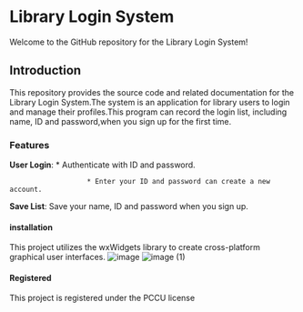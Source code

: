 # Library Login System

Welcome to the GitHub repository for the Library Login System!



## Introduction

This repository provides the source code and related documentation for the Library Login System.The system is an application for library users to login and manage their profiles.This program can record the login list, including name, ID and password,when you sign up for the first time.



### Features

**User Login**:
                       * Authenticate with ID and password.

                       * Enter your ID and password can create a new account.
            
**Save List**: Save your name, ID and password when you sign up.



#### installation

This project utilizes the wxWidgets library to create cross-platform graphical user interfaces.
![image](https://github.com/Rhys0303/Library-login-system-/assets/164986837/0eace7cc-930b-4625-bd87-63c66221e787)
![image (1)](https://github.com/Rhys0303/Library-login-system-/assets/164986837/5822d4df-7e47-4aed-a3ff-4171c7eaf12b)




#### Registered

This project is registered under the PCCU license 
